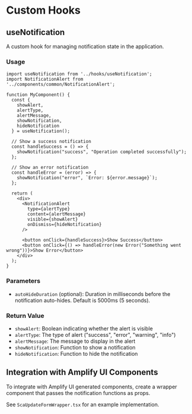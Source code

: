# Custom Hooks

## useNotification

A custom hook for managing notification state in the application.

### Usage

```tsx
import useNotification from '../hooks/useNotification';
import NotificationAlert from '../components/common/NotificationAlert';

function MyComponent() {
  const { 
    showAlert, 
    alertType, 
    alertMessage, 
    showNotification, 
    hideNotification 
  } = useNotification();
  
  // Show a success notification
  const handleSuccess = () => {
    showNotification("success", "Operation completed successfully");
  };
  
  // Show an error notification
  const handleError = (error) => {
    showNotification("error", `Error: ${error.message}`);
  };
  
  return (
    <div>
      <NotificationAlert
        type={alertType}
        content={alertMessage}
        visible={showAlert}
        onDismiss={hideNotification}
      />
      
      <button onClick={handleSuccess}>Show Success</button>
      <button onClick={() => handleError(new Error("Something went wrong"))}>Show Error</button>
    </div>
  );
}
```

### Parameters

- `autoHideDuration` (optional): Duration in milliseconds before the notification auto-hides. Default is 5000ms (5 seconds).

### Return Value

- `showAlert`: Boolean indicating whether the alert is visible
- `alertType`: The type of alert ("success", "error", "warning", "info")
- `alertMessage`: The message to display in the alert
- `showNotification`: Function to show a notification
- `hideNotification`: Function to hide the notification

## Integration with Amplify UI Components

To integrate with Amplify UI generated components, create a wrapper component that passes the notification functions as props.

See `ScaUpdateFormWrapper.tsx` for an example implementation.